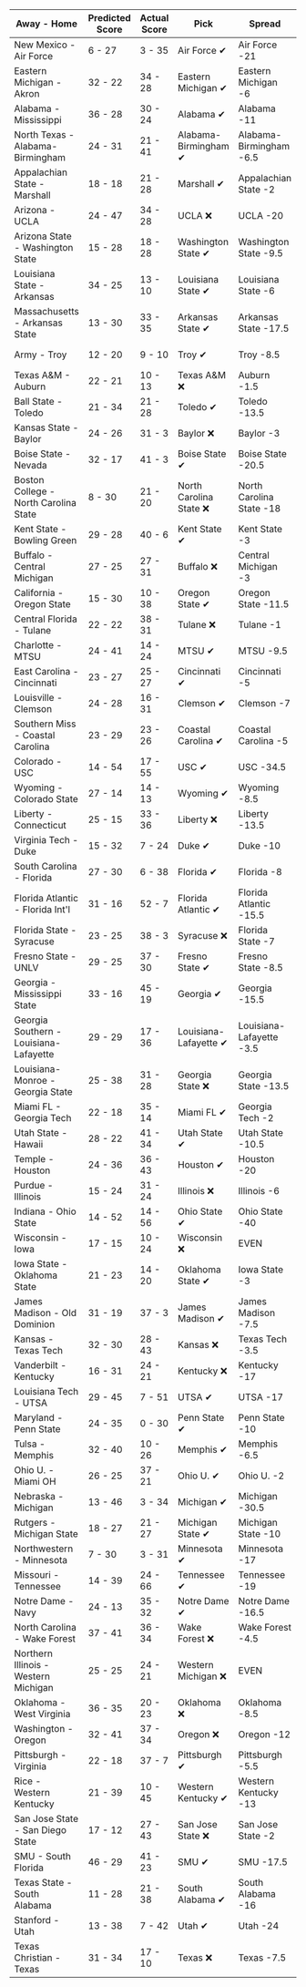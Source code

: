 Away - Home | Predicted Score | Actual Score | Pick | Spread | ATS Pick | O/U | O/U Pick
---| ---| ---| ---| ---| ---| ---| ---
New Mexico - Air Force | 6 - 27 | 3 - 35 | Air Force ✔ | Air Force -21 | New Mexico ❌ | 37 | Under ❌
Eastern Michigan - Akron | 32 - 22 | 34 - 28 | Eastern Michigan ✔ | Eastern Michigan -6 | Akron ❌ | 57.5 | Under ❌
Alabama - Mississippi | 36 - 28 | 30 - 24 | Alabama ✔ | Alabama -11 | Mississippi ✔ | 65.5 | Under ✔
North Texas - Alabama-Birmingham | 24 - 31 | 21 - 41 | Alabama-Birmingham ✔ | Alabama-Birmingham -6.5 | Alabama-Birmingham ✔ | 58 | Under ❌
Appalachian State - Marshall | 18 - 18 | 21 - 28 | Marshall ✔ | Appalachian State -2 | Marshall ✔ | 47.5 | Under ❌
Arizona - UCLA | 24 - 47 | 34 - 28 | UCLA ❌ | UCLA -20 | UCLA ❌ | 77.5 | Under ✔
Arizona State - Washington State | 15 - 28 | 18 - 28 | Washington State ✔ | Washington State -9.5 | Washington State ✔ | 59.5 | Under ✔
Louisiana State - Arkansas | 34 - 25 | 13 - 10 | Louisiana State ✔ | Louisiana State -6 | Louisiana State ❌ | 59 | Over ❌
Massachusetts - Arkansas State | 13 - 30 | 33 - 35 | Arkansas State ✔ | Arkansas State -17.5 | Massachusetts ✔ | 49.5 | Under ❌
Army - Troy | 12 - 20 | 9 - 10 | Troy ✔ | Troy -8.5 | Army ✔ | 45.5 | Under ✔
Texas A&M - Auburn | 22 - 21 | 10 - 13 | Texas A&M ❌ | Auburn -1.5 | Texas A&M ❌ | 48.5 | Under ✔
Ball State - Toledo | 21 - 34 | 21 - 28 | Toledo ✔ | Toledo -13.5 | Ball State ✔ | 53.5 | Over ❌
Kansas State - Baylor | 24 - 26 | 31 - 3 | Baylor ❌ | Baylor -3 | Kansas State ✔ | 52 | Under ✔
Boise State - Nevada | 32 - 17 | 41 - 3 | Boise State ✔ | Boise State -20.5 | Nevada ❌ | 47.5 | Over ❌
Boston College - North Carolina State | 8 - 30 | 21 - 20 | North Carolina State ❌ | North Carolina State -18 | North Carolina State ❌ | 41 | Under ❌
Kent State - Bowling Green | 29 - 28 | 40 - 6 | Kent State ✔ | Kent State -3 | Bowling Green ❌ | 56 | Over ❌
Buffalo - Central Michigan | 27 - 25 | 27 - 31 | Buffalo ❌ | Central Michigan -3 | Buffalo ❌ | 54 | Under ❌
California - Oregon State | 15 - 30 | 10 - 38 | Oregon State ✔ | Oregon State -11.5 | Oregon State ✔ | 47 | Under ❌
Central Florida - Tulane | 22 - 22 | 38 - 31 | Tulane ❌ | Tulane -1 | Central Florida ✔ | 54.5 | Under ❌
Charlotte - MTSU | 24 - 41 | 14 - 24 | MTSU ✔ | MTSU -9.5 | MTSU ✔ | 67 | Under ✔
East Carolina - Cincinnati | 23 - 27 | 25 - 27 | Cincinnati ✔ | Cincinnati -5 | East Carolina ✔ | 51.5 | Under ❌
Louisville - Clemson | 24 - 28 | 16 - 31 | Clemson ✔ | Clemson -7 | Louisville ❌ | 52 | Over ❌
Southern Miss - Coastal Carolina | 23 - 29 | 23 - 26 | Coastal Carolina ✔ | Coastal Carolina -5 | Coastal Carolina ❌ | 48 | Over ✔
Colorado - USC | 14 - 54 | 17 - 55 | USC ✔ | USC -34.5 | USC ✔ | 66 | Over ✔
Wyoming - Colorado State | 27 - 14 | 14 - 13 | Wyoming ✔ | Wyoming -8.5 | Wyoming ❌ | 42.5 | Under ✔
Liberty - Connecticut | 25 - 15 | 33 - 36 | Liberty ❌ | Liberty -13.5 | Connecticut ✔ | 45 | Under ❌
Virginia Tech - Duke | 15 - 32 | 7 - 24 | Duke ✔ | Duke -10 | Duke ✔ | 50 | Under ✔
South Carolina - Florida | 27 - 30 | 6 - 38 | Florida ✔ | Florida -8 | South Carolina ❌ | 58 | Under ✔
Florida Atlantic - Florida Int'l | 31 - 16 | 52 - 7 | Florida Atlantic ✔ | Florida Atlantic -15.5 | Florida Int'l ❌ | 54.5 | Under ❌
Florida State - Syracuse | 23 - 25 | 38 - 3 | Syracuse ❌ | Florida State -7 | Syracuse ❌ | 51.5 | Under ✔
Fresno State - UNLV | 29 - 25 | 37 - 30 | Fresno State ✔ | Fresno State -8.5 | UNLV ✔ | 62 | Under ❌
Georgia - Mississippi State | 33 - 16 | 45 - 19 | Georgia ✔ | Georgia -15.5 | Georgia ✔ | 53 | Under ❌
Georgia Southern - Louisiana-Lafayette | 29 - 29 | 17 - 36 | Louisiana-Lafayette ✔ | Louisiana-Lafayette -3.5 | Georgia Southern ❌ | 63 | Under ✔
Louisiana-Monroe - Georgia State | 25 - 38 | 31 - 28 | Georgia State ❌ | Georgia State -13.5 | Louisiana-Monroe ✔ | 59.5 | Over ❌
Miami FL - Georgia Tech | 22 - 18 | 35 - 14 | Miami FL ✔ | Georgia Tech -2 | Miami FL ✔ | 43.5 | Under ❌
Utah State - Hawaii | 28 - 22 | 41 - 34 | Utah State ✔ | Utah State -10.5 | Hawaii ✔ | 55 | Under ❌
Temple - Houston | 24 - 36 | 36 - 43 | Houston ✔ | Houston -20 | Temple ✔ | 56 | Over ✔
Purdue - Illinois | 15 - 24 | 31 - 24 | Illinois ❌ | Illinois -6 | Illinois ❌ | 44 | Under ❌
Indiana - Ohio State | 14 - 52 | 14 - 56 | Ohio State ✔ | Ohio State -40 | Indiana ❌ | 62 | Over ✔
Wisconsin - Iowa | 17 - 15 | 10 - 24 | Wisconsin ❌ | EVEN | Wisconsin ❌ | 35.5 | Under ✔
Iowa State - Oklahoma State | 21 - 23 | 14 - 20 | Oklahoma State ✔ | Iowa State -3 | Oklahoma State ✔ | 47.5 | Under ✔
James Madison - Old Dominion | 31 - 19 | 37 - 3 | James Madison ✔ | James Madison -7.5 | James Madison ✔ | 47 | Over ❌
Kansas - Texas Tech | 32 - 30 | 28 - 43 | Kansas ❌ | Texas Tech -3.5 | Kansas ❌ | 63.5 | Under ❌
Vanderbilt - Kentucky | 16 - 31 | 24 - 21 | Kentucky ❌ | Kentucky -17 | Vanderbilt ✔ | 45.5 | Over ❌
Louisiana Tech - UTSA | 29 - 45 | 7 - 51 | UTSA ✔ | UTSA -17 | Louisiana Tech ❌ | 69 | Over ❌
Maryland - Penn State | 24 - 35 | 0 - 30 | Penn State ✔ | Penn State -10 | Penn State ✔ | 56.5 | Over ❌
Tulsa - Memphis | 32 - 40 | 10 - 26 | Memphis ✔ | Memphis -6.5 | Memphis ✔ | 62.5 | Over ❌
Ohio U. - Miami OH | 26 - 25 | 37 - 21 | Ohio U. ✔ | Ohio U. -2 | Miami OH ❌ | 52 | Under ❌
Nebraska - Michigan | 13 - 46 | 3 - 34 | Michigan ✔ | Michigan -30.5 | Michigan ✔ | 49.5 | Over ❌
Rutgers - Michigan State | 18 - 27 | 21 - 27 | Michigan State ✔ | Michigan State -10 | Rutgers ✔ | 41 | Over ✔
Northwestern - Minnesota | 7 - 30 | 3 - 31 | Minnesota ✔ | Minnesota -17 | Minnesota ✔ | 41 | Under ✔
Missouri - Tennessee | 14 - 39 | 24 - 66 | Tennessee ✔ | Tennessee -19 | Tennessee ✔ | 57.5 | Under ❌
Notre Dame - Navy | 24 - 13 | 35 - 32 | Notre Dame ✔ | Notre Dame -16.5 | Navy ✔ | 40.5 | Under ❌
North Carolina - Wake Forest | 37 - 41 | 36 - 34 | Wake Forest ❌ | Wake Forest -4.5 | North Carolina ✔ | 79 | Under ✔
Northern Illinois - Western Michigan | 25 - 25 | 24 - 21 | Western Michigan ❌ | EVEN | Western Michigan ❌ | 49 | Over ❌
Oklahoma - West Virginia | 36 - 35 | 20 - 23 | Oklahoma ❌ | Oklahoma -8.5 | West Virginia ✔ | 68.5 | Over ❌
Washington - Oregon | 32 - 41 | 37 - 34 | Oregon ❌ | Oregon -12 | Washington ✔ | 74 | Under ✔
Pittsburgh - Virginia | 22 - 18 | 37 - 7 | Pittsburgh ✔ | Pittsburgh -5.5 | Virginia ❌ | 41.5 | Under ❌
Rice - Western Kentucky | 21 - 39 | 10 - 45 | Western Kentucky ✔ | Western Kentucky -13 | Western Kentucky ✔ | 61 | Under ✔
San Jose State - San Diego State | 17 - 12 | 27 - 43 | San Jose State ❌ | San Jose State -2 | San Jose State ❌ | 41 | Under ❌
SMU - South Florida | 46 - 29 | 41 - 23 | SMU ✔ | SMU -17.5 | South Florida ❌ | 72.5 | Over ❌
Texas State - South Alabama | 11 - 28 | 21 - 38 | South Alabama ✔ | South Alabama -16 | South Alabama ✔ | 46 | Under ❌
Stanford - Utah | 13 - 38 | 7 - 42 | Utah ✔ | Utah -24 | Utah ✔ | 54 | Under ✔
Texas Christian - Texas | 31 - 34 | 17 - 10 | Texas ❌ | Texas -7.5 | Texas Christian ✔ | 66 | Under ✔